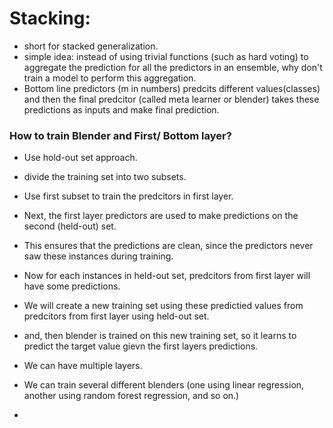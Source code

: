 # Stacking:
- short for stacked generalization.
- simple idea: instead of using trivial functions (such as hard voting) to aggregate the prediction for all the predictors in an ensemble, why don't train a model to perform this aggregation.
- Bottom line predictors (m in numbers) predcits different values(classes) and then the final predcitor (called meta learner or blender) takes these predictions as inputs and make final prediction.

### How to train Blender and First/ Bottom layer?
- Use hold-out set approach. 
- divide the training set into two subsets.
- Use first subset to train the predcitors in first layer.
- Next, the first layer predictors are used to make predictions on the second (held-out) set.
- This ensures that the predictions are clean, since the predictors never saw these instances during training.
- Now for each instances in held-out set, predcitors from first layer will have some predictions. 
- We will create a new training set using these predictied values from predcitors from first layer using held-out set.
- and, then blender is trained on this new training set, so it learns to predict the target value gievn the first layers predictions.

- We can have multiple layers.
- We can train several different blenders (one using linear regression, another using random forest regression, and so on.)
- 
